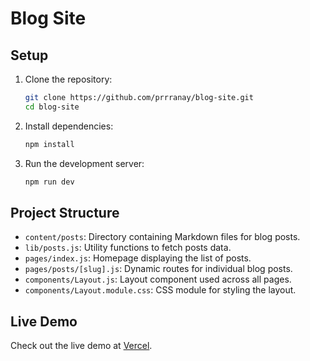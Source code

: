 # Blog Site

## Setup

1. Clone the repository:
    ```bash
    git clone https://github.com/prrranay/blog-site.git
    cd blog-site
    ```

2. Install dependencies:
    ```bash
    npm install
    ```

3. Run the development server:
    ```bash
    npm run dev
    ```

## Project Structure

- `content/posts`: Directory containing Markdown files for blog posts.
- `lib/posts.js`: Utility functions to fetch posts data.
- `pages/index.js`: Homepage displaying the list of posts.
- `pages/posts/[slug].js`: Dynamic routes for individual blog posts.
- `components/Layout.js`: Layout component used across all pages.
- `components/Layout.module.css`: CSS module for styling the layout.

## Live Demo

Check out the live demo at [Vercel](https://blog-site-pranay.vercel.app/).
